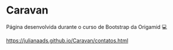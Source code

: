 # Caravan

Página desenvolvida durante o curso de Bootstrap da Origamid :computer:

https://julianaads.github.io/Caravan/contatos.html



